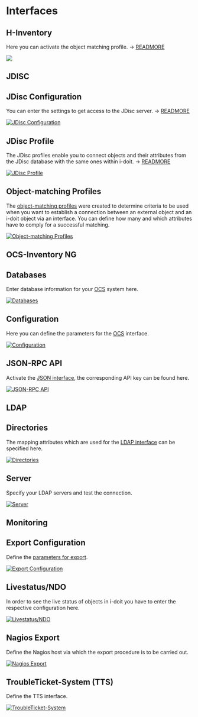 # Interfaces

H-Inventory
-----------

Here you can activate the object matching profile. → [READMORE](../../consolidate-data/h-inventory.md)

[![](../../assets/images/en/system-administration/administration/interfaces/1-if.png)](../../assets/images/en/system-administration/administration/interfaces/1-if.png)

JDISC
-----

JDisc Configuration
-------------------

You can enter the settings to get access to the JDisc server. → [READMORE](../../consolidate-data/jdisc-discovery.md)

[![JDisc Configuration](../../assets/images/en/system-administration/administration/interfaces/2-if.png)](../../assets/images/en/system-administration/administration/interfaces/2-if.png)

JDisc Profile
-------------

The JDisc profiles enable you to connect objects and their attributes from the JDisc database with the same ones within i-doit. → [READMORE](../../consolidate-data/jdisc-discovery.md)

[![JDisc Profile](../../assets/images/en/system-administration/administration/interfaces/3-if.png)](../../assets/images/en/system-administration/administration/interfaces/3-if.png)

Object-matching Profiles
------------------------

The [object-matching profiles](../../consolidate-data/object-identification-during-imports.md) were created to determine criteria to be used when you want to establish a connection between an external object and an i-doit object via an interface. You can define how many and which attributes have to comply for a successful matching.

[![Object-matching Profiles](../../assets/images/en/system-administration/administration/interfaces/4-if.png)](../../assets/images/en/system-administration/administration/interfaces/4-if.png)

OCS-Inventory NG
----------------

Databases
---------

Enter database information for your [OCS](../../i-doit-pro-add-ons/ocs-inventory-ng.md) system here.

[![Databases](../../assets/images/en/system-administration/administration/interfaces/5-if.png)](../../assets/images/en/system-administration/administration/interfaces/5-if.png)

Configuration
-------------

Here you can define the parameters for the [OCS](../../i-doit-pro-add-ons/ocs-inventory-ng.md) interface.

[![Configuration](../../assets/images/en/system-administration/administration/interfaces/6-if.png)](../../assets/images/en/system-administration/administration/interfaces/6-if.png)

JSON-RPC API
------------

Activate the [JSON interface](#), the corresponding API key can be found here.

[![JSON-RPC API](../../assets/images/en/system-administration/administration/interfaces/7-if.png)](../../assets/images/en/system-administration/administration/interfaces/7-if.png)

LDAP
----

Directories
-----------

The mapping attributes which are used for the [LDAP interface](../../user-authentication-and-management/ldap-directory/index.md) can be specified here.

[![Directories](../../assets/images/en/system-administration/administration/interfaces/8-if.png)](../../assets/images/en/system-administration/administration/interfaces/8-if.png)

Server
------

Specify your LDAP servers and test the connection.

[![Server](../../assets/images/en/system-administration/administration/interfaces/9-if.png)](../../assets/images/en/system-administration/administration/interfaces/9-if.png)

Monitoring
----------

Export Configuration
--------------------

Define the [parameters for export](../../automation-and-integration/network-monitoring/nagios.md).

[![Export Configuration](../../assets/images/en/system-administration/administration/interfaces/10-if.png)](../../assets/images/en/system-administration/administration/interfaces/10-if.png)

Livestatus/NDO
--------------

In order to see the live status of objects in i-doit you have to enter the respective configuration here.

[![Livestatus/NDO](../../assets/images/en/system-administration/administration/interfaces/11-if.png)](../../assets/images/en/system-administration/administration/interfaces/11-if.png)

Nagios Export
-------------

Define the Nagios host via which the export procedure is to be carried out.

[![Nagios Export](../../assets/images/en/system-administration/administration/interfaces/12-if.png)](../../assets/images/en/system-administration/administration/interfaces/12-if.png)

TroubleTicket-System (TTS)
--------------------------

Define the TTS interface.

[![TroubleTicket-System](../../assets/images/en/system-administration/administration/interfaces/13-if.png)](../../assets/images/en/system-administration/administration/interfaces/13-if.png)
